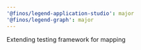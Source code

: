 ```yaml
---
'@finos/legend-application-studio': major
'@finos/legend-graph': major
---
```


Extending testing framework for mapping
